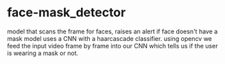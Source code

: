# face-mask_detector
model that scans the frame for faces, raises an alert if face doesn't have a mask
model uses a CNN with a haarcascade classifier.
using opencv we feed the input video frame by frame into our CNN which tells us if the user is wearing a mask or not.

